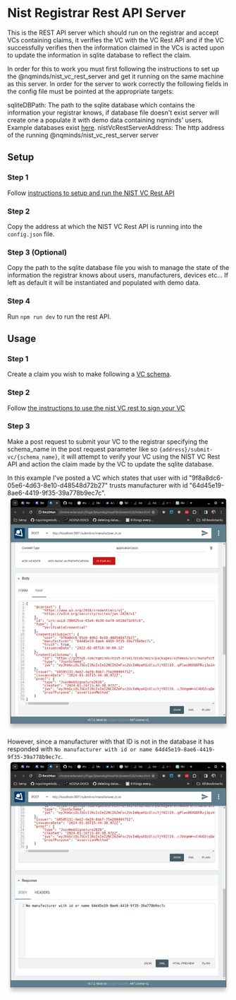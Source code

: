# Nist Registrar Rest API Server

This is the REST API server which should run on the registrar and accept VCs containing claims, it verifies the VC with the VC Rest API and if the VC successfully verifies then the information claimed in the VCs is acted upon to update the information in sqlite database to reflect the claim.

In order for this to work you must first following the instructions to set up the @nqminds/nist_vc_rest_server and get it running on the same machine as this server. In order for the server to work correctly the following fields in the config file must be pointed at the appropriate targets:

sqliteDBPath: The path to the sqlite database which contains the information your registrar knows, if database file doesn't exist server will create one a populate it with demo data containing nqminds' users. Example databases exist [here](https://github.com/nqminds/nist-brski/tree/nist_policy_rust_library/packages/nist_policy/tests).
nistVcRestServerAddress: The http address of the running @nqminds/nist_vc_rest_server server

## Setup

### Step 1
Follow [instructions to setup and run the NIST VC Rest API](./50-nist_vc_rest_server.md)

### Step 2
Copy the address at which the NIST VC Rest API is running into the `config.json` file.

### Step 3 (Optional)
Copy the path to the sqlite database file you wish to manage the state of the information the registrar knows about users, manufacturers, devices etc... If left as default it will be instantiated and populated with demo data.

### Step 4
Run `npm run dev` to run the rest API.

## Usage

### Step 1
Create a claim you wish to make following a [VC schema](./30-schemas-setup.md).

### Step 2
Follow [the instructions to use the nist VC rest to sign your VC](./50-nist_vc_rest_server.md)

### Step 3
Make a post request to submit your VC to the registrar specifying the schema_name in the post request parameter like so `{address}/submit-vc/{schema_name}`, it will attempt to verify your VC using the NIST VC Rest API and action the claim made by the VC to update the sqlite database.

In this example I've posted a VC which states that user with id "9f8a8dc6-05e6-4d63-8e10-d48548d72b27" trusts manufacturer with id "64d45e19-8ae6-4419-9f35-39a778b9ec7c".
![Alt text](submit_VC.png)

However, since a manufacturer with that ID is not in the database it has responded with `No manufacturer with id or name 64d45e19-8ae6-4419-9f35-39a778b9ec7c`.
![Alt text](no_manufacturer_response.png)
